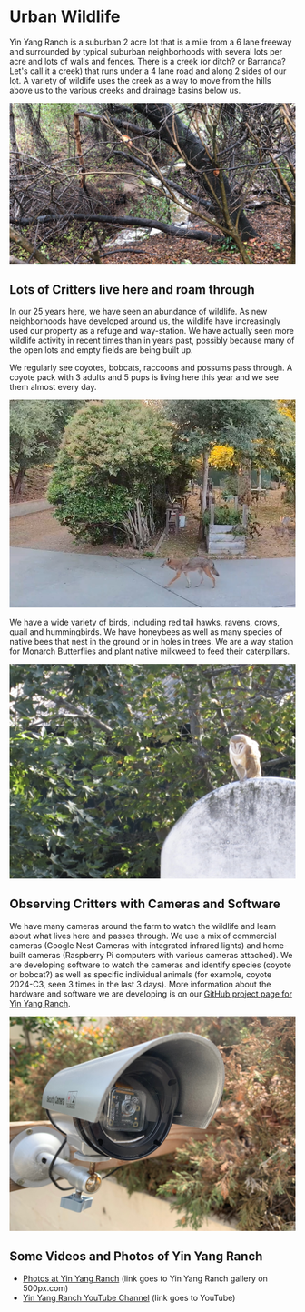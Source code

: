 # Urban Wildlife

Yin Yang Ranch is a suburban 2 acre lot that is a mile from a 6 lane freeway and surrounded by typical suburban neighborhoods with several lots per acre and lots 
of walls and fences. There is a creek (or ditch? or Barranca? Let's call it a 
creek) that runs under a 4 lane road and along 2 sides of our lot. A variety of
wildlife uses the creek as a way to move from the hills above us to the various 
creeks and drainage basins below us. 

![Our Creek for Critters](../images/creek-flowing.jpg)

## Lots of Critters live here and roam through

In our 25 years here, we have seen an abundance of wildlife. As new neighborhoods 
have developed around us, the wildlife have increasingly used our property as a
refuge and way-station. We have actually seen more wildlife activity in recent
times than in years past, possibly because many of the open lots and empty fields 
are being built up. 

We regularly see coyotes, bobcats, raccoons and possums pass through. A coyote
pack with 3 adults and 5 pups is living here this year and we see them almost
every day. 

![Coyote at Raised Bed](../images/coyote-back-day.jpg)

We have a wide variety of birds, including red tail hawks, ravens, crows, quail
and hummingbirds. We have honeybees as well as many species of native bees that
nest in the ground or in holes in trees. We are a way station for Monarch Butterflies 
and plant native milkweed to feed their caterpillars.

![Barn Owl](../images/barn-owl-day.jpeg)

## Observing Critters with Cameras and Software

We have many cameras around the farm to watch the wildlife and learn about what 
lives here and passes through. We use a mix of commercial cameras (Google Nest 
Cameras with integrated infrared lights) and home-built cameras (Raspberry Pi
computers with various cameras attached). We are developing software to watch
the cameras and identify species (coyote or bobcat?) as well as specific
individual animals (for example, coyote 2024-C3, seen 3 times in the last 3 days). 
More information about the hardware and software we are developing is on our 
[GitHub project page for Yin Yang Ranch](https://github.com/jeffbass/yin-yang-ranch).

![Driveway Camera Housing](../images/camera-in-place-driveway.jpg)

## Some Videos and Photos of Yin Yang Ranch

- [Photos at Yin Yang Ranch](https://500px.com/p/jh5fhk5zvk/galleries/yin-yang-ranch-plants-and-critters) (link goes to Yin Yang Ranch gallery on 500px.com)
- [Yin Yang Ranch YouTube Channel](https://youtube.com/@yinyangranch-h1p?si=PQykr61daCJ45kae) (link goes to YouTube) 

